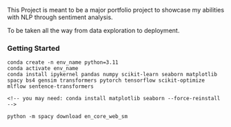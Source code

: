 This Project is meant to be a major portfolio project to showcase my abilities with NLP through sentiment analysis.

To be taken all the way from data exploration to deployment.


### Getting Started

```
conda create -n env_name python=3.11
conda activate env_name
conda install ipykernel pandas numpy scikit-learn seaborn matplotlib spacy bs4 gensim transformers pytorch tensorflow scikit-optimize mlflow sentence-transformers

<!-- you may need: conda install matplotlib seaborn --force-reinstall -->

python -m spacy download en_core_web_sm
```

